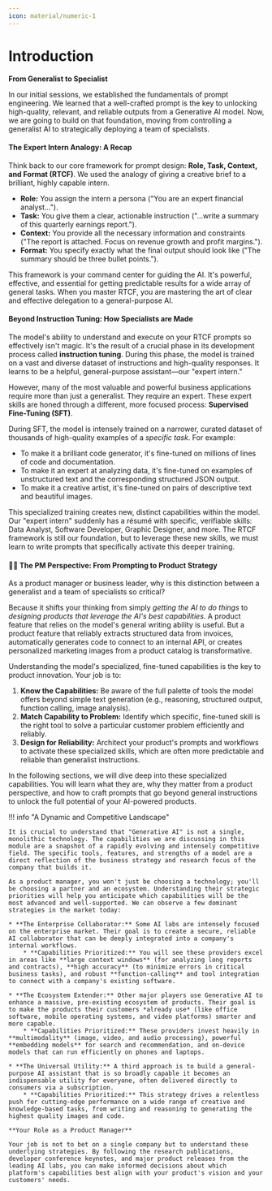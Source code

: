 ```yaml
---
icon: material/numeric-1
---
```



# Introduction 
**From Generalist to Specialist**

In our initial sessions, we established the fundamentals of prompt engineering. We learned that a well-crafted prompt is the key to unlocking high-quality, relevant, and reliable outputs from a Generative AI model. Now, we are going to build on that foundation, moving from controlling a generalist AI to strategically deploying a team of specialists.

#### **The Expert Intern Analogy: A Recap**

Think back to our core framework for prompt design: **Role, Task, Context, and Format (RTCF)**. We used the analogy of giving a creative brief to a brilliant, highly capable intern.

* **Role:** You assign the intern a persona ("You are an expert financial analyst...").
* **Task:** You give them a clear, actionable instruction ("...write a summary of this quarterly earnings report.").
* **Context:** You provide all the necessary information and constraints ("The report is attached. Focus on revenue growth and profit margins.").
* **Format:** You specify exactly what the final output should look like ("The summary should be three bullet points.").

This framework is your command center for guiding the AI. It's powerful, effective, and essential for getting predictable results for a wide array of general tasks. When you master RTCF, you are mastering the art of clear and effective delegation to a general-purpose AI.

#### **Beyond Instruction Tuning: How Specialists are Made**

The model's ability to understand and execute on your RTCF prompts so effectively isn't magic. It's the result of a crucial phase in its development process called **instruction tuning**. During this phase, the model is trained on a vast and diverse dataset of instructions and high-quality responses. It learns to be a helpful, general-purpose assistant—our "expert intern."

However, many of the most valuable and powerful business applications require more than just a generalist. They require an expert. These expert skills are honed through a different, more focused process: **Supervised Fine-Tuning (SFT)**.

During SFT, the model is intensely trained on a narrower, curated dataset of thousands of high-quality examples of a *specific task*. For example:

* To make it a brilliant code generator, it's fine-tuned on millions of lines of code and documentation.
* To make it an expert at analyzing data, it's fine-tuned on examples of unstructured text and the corresponding structured JSON output.
* To make it a creative artist, it's fine-tuned on pairs of descriptive text and beautiful images.

This specialized training creates new, distinct capabilities within the model. Our "expert intern" suddenly has a résumé with specific, verifiable skills: Data Analyst, Software Developer, Graphic Designer, and more. The RTCF framework is still our foundation, but to leverage these new skills, we must learn to write prompts that specifically activate this deeper training.

#### **👩‍💼 The PM Perspective: From Prompting to Product Strategy**

As a product manager or business leader, why is this distinction between a generalist and a team of specialists so critical?

Because it shifts your thinking from simply *getting the AI to do things* to *designing products that leverage the AI's best capabilities*. A product feature that relies on the model's general writing ability is useful. But a product feature that reliably extracts structured data from invoices, automatically generates code to connect to an internal API, or creates personalized marketing images from a product catalog is transformative.

Understanding the model's specialized, fine-tuned capabilities is the key to product innovation. Your job is to:

1.  **Know the Capabilities:** Be aware of the full palette of tools the model offers beyond simple text generation (e.g., reasoning, structured output, function calling, image analysis).
2.  **Match Capability to Problem:** Identify which specific, fine-tuned skill is the right tool to solve a particular customer problem efficiently and reliably.
3.  **Design for Reliability:** Architect your product's prompts and workflows to activate these specialized skills, which are often more predictable and reliable than generalist instructions.

In the following sections, we will dive deep into these specialized capabilities. You will learn what they are, why they matter from a product perspective, and how to craft prompts that go beyond general instructions to unlock the full potential of your AI-powered products.

!!! info "A Dynamic and Competitive Landscape"

    It is crucial to understand that "Generative AI" is not a single, monolithic technology. The capabilities we are discussing in this module are a snapshot of a rapidly evolving and intensely competitive field. The specific tools, features, and strengths of a model are a direct reflection of the business strategy and research focus of the company that builds it.
    
    As a product manager, you won't just be choosing a technology; you'll be choosing a partner and an ecosystem. Understanding their strategic priorities will help you anticipate which capabilities will be the most advanced and well-supported. We can observe a few dominant strategies in the market today:
    
    * **The Enterprise Collaborator:** Some AI labs are intensely focused on the enterprise market. Their goal is to create a secure, reliable AI collaborator that can be deeply integrated into a company's internal workflows.
        * **Capabilities Prioritized:** You will see these providers excel in areas like **large context windows** (for analyzing long reports and contracts), **high accuracy** (to minimize errors in critical business tasks), and robust **function-calling** and tool integration to connect with a company's existing software.
    
    * **The Ecosystem Extender:** Other major players use Generative AI to enhance a massive, pre-existing ecosystem of products. Their goal is to make the products their customers *already use* (like office software, mobile operating systems, and video platforms) smarter and more capable.
        * **Capabilities Prioritized:** These providers invest heavily in **multimodality** (image, video, and audio processing), powerful **embedding models** for search and recommendation, and on-device models that can run efficiently on phones and laptops.
    
    * **The Universal Utility:** A third approach is to build a general-purpose AI assistant that is so broadly capable it becomes an indispensable utility for everyone, often delivered directly to consumers via a subscription.
        * **Capabilities Prioritized:** This strategy drives a relentless push for cutting-edge performance on a wide range of creative and knowledge-based tasks, from writing and reasoning to generating the highest quality images and code.
    
    **Your Role as a Product Manager**
    
    Your job is not to bet on a single company but to understand these underlying strategies. By following the research publications, developer conference keynotes, and major product releases from the leading AI labs, you can make informed decisions about which platform's capabilities best align with your product's vision and your customers' needs.